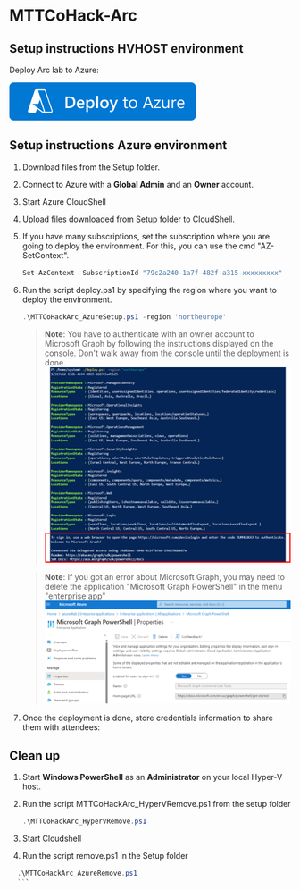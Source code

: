 # MTTCoHack-Arc

## Setup instructions HVHOST environment

Deploy Arc lab to Azure:

[![Deploy Arc lab to Azure](https://raw.githubusercontent.com/jkulbe-msft/MTTCoHack-Arc-coach/main/images/deploytoazure.svg?sanitize=true)](https://portal.azure.com/#create/Microsoft.Template/uri/https%3A%2F%2Fraw.githubusercontent.com%2Fjkulbe-msft%2FMTTCoHack-Arc-coach%2Fmain%2Fazuredeploy_arc.json)


## Setup instructions Azure environment

1. Download files from the Setup folder.

2. Connect to Azure with a **Global Admin** and an **Owner** account.

3. Start Azure CloudShell

4. Upload files downloaded from Setup folder to CloudShell. 

5. If you have many subscriptions, set the subscription where you are going to deploy the environment. For this, you can use the cmd "AZ-SetContext".
    
    ```powershell
    Set-AzContext -SubscriptionId "79c2a240-1a7f-482f-a315-xxxxxxxxx"
    ```

6. Run the script deploy.ps1 by specifying the region where you want to deploy the environment.
     
     ```powershell
    .\MTTCoHackArc_AzureSetup.ps1 -region 'northeurope'
    ```
  
   >**Note**: You have to authenticate with an owner account to Microsoft Graph by following the instructions displayed on the console. Don't walk away from the console until the deployment is done.
   >![archi](./images/graph-auth.png)

   >**Note**: If you got an error about Microsoft Graph, you may need to delete the application "Microsoft Graph PowerShell" in the menu "enterprise app"
   >![archi](./images/powershellapp.png)

7. Once the deployment is done, store credentials information to share them with attendees:
    

## Clean up

1. Start **Windows PowerShell** as an **Administrator** on your local Hyper-V host.

2. Run the script MTTCoHackArc_HyperVRemove.ps1 from the setup folder
    ```powershell 
    .\MTTCoHackArc_HyperVRemove.ps1
    ```

2. Start Cloudshell

3. Run the script remove.ps1 in the Setup folder
  ```powershell
    .\MTTCoHackArc_AzureRemove.ps1
    ```